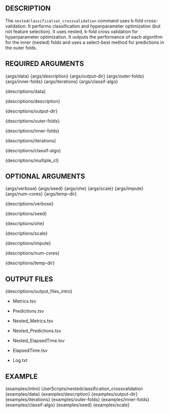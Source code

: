## DESCRIPTION

The `nestedclassification_crossvalidation` command uses k-fold cross-validation. It performs classification and hyperparameter optimization (but not feature selection). It uses nested, k-fold cross validation for hyperparameter optimization. It outputs the performance of each algorithm for the inner (nested) folds and uses a select-best method for predictions in the outer folds.

## REQUIRED ARGUMENTS

{args/data}
{args/description}
{args/output-dir}
{args/outer-folds}
{args/inner-folds}
{args/iterations}
{args/classif-algo}

{descriptions/data}

{descriptions/description}

{descriptions/output-dir}

{descriptions/outer-folds}

{descriptions/inner-folds}

{descriptions/iterations}

{descriptions/classif-algo}

{descriptions/multiple_cl}

## OPTIONAL ARGUMENTS

{args/verbose}
{args/seed}
{args/ohe}
{args/scale}
{args/impute}
{args/num-cores}
{args/temp-dir}

{descriptions/verbose}

{descriptions/seed}

{descriptions/ohe}

{descriptions/scale}

{descriptions/impute}

{descriptions/num-cores}

{descriptions/temp-dir}

## OUTPUT FILES

{descriptions/output_files_intro}

* Metrics.tsv

* Predictions.tsv

* Nested_Metrics.tsv

* Nested_Predictions.tsv

* Nested_ElapsedTime.tsv

* ElapsedTime.tsv

* Log.txt

## EXAMPLE

{examples/intro}
      UserScripts/nestedclassification_crossvalidation \
{examples/data}
{examples/description}
{examples/output-dir}
{examples/iterations}
{examples/outer-folds}
{examples/inner-folds}
{examples/classif-algo}
{examples/seed}
{examples/scale}
